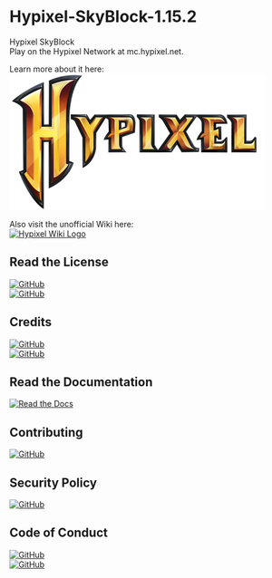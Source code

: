 # Hypixel-SkyBlock-1.15.2
Hypixel SkyBlock  
Play on the Hypixel Network at mc.hypixel.net.  

Learn more about it here:  
[![Hypixel Logo](./src/main/resources/logo.png "Click Me!")](https://hypixel.net/categories/skyblock.194/)  

Also visit the unofficial Wiki here:  
[![Hypixel Wiki Logo](https://static.wikia.nocookie.net/hypixel-skyblock/images/8/89/Wiki-wordmark.png/revision/latest?cb=20201210210616 "Click Me!")](https://hypixel-skyblock.fandom.com/wiki/Hypixel_SkyBlock_Wiki)

## Read the License
[![GitHub](https://img.shields.io/badge/license-APGL--3-red)](./LICENSE.md)  
[![GitHub](https://img.shields.io/badge/forge%20license-APGL--3-red)](./FORGE_LICENSE.md)

## Credits
[![GitHub](https://img.shields.io/badge/-Credits-green)](./CREDITS.md)  
[![GitHub](https://img.shields.io/badge/-Forge%20Credits-green)](./FORGE_CREDITS.md)

## Read the Documentation
[![Read the Docs](https://img.shields.io/badge/-Documentation-blue)](https://mrpineapple070.github.io/Hypixel-SkyBlock-1.16.4/doc/)

## Contributing
[![GitHub](https://img.shields.io/badge/-Contributing-blue)](./CONTRIBUTING.md)

## Security Policy
[![GitHub](https://img.shields.io/badge/-Security%20Policy-green)](./community/SECURITY.md)

## Code of Conduct
[![GitHub](https://img.shields.io/badge/-Citizen%20Code%20of%20Conduct-blue)](./community/CITIZEN_CODE_OF_CONDUCT.md)  
[![GitHub](https://img.shields.io/badge/-Contributor%20Covenant%20Code%20of%20Conduct-blue)](./community/CONTRIBUTOR_COVENANT_CODE_OF_CONDUCT.md)
